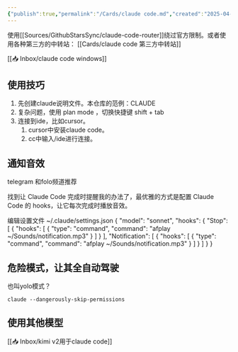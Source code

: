 ```yaml
---
{"publish":true,"permalink":"/Cards/claude code.md","created":"2025-04-17","modified":"2025-06-25","published":"2025-07-29T12:37:55.304+08:00","tags":["powershell命令","linux命令"],"cssclasses":""}
---
```



使用[[Sources/GithubStarsSync/claude-code-router]]绕过官方限制。或者使用各种第三方的中转站： [[Cards/claude code 第三方中转站]]

[[📥 Inbox/claude code windows]]

## 使用技巧

1. 先创建claude说明文件。本仓库的范例：CLAUDE
2. 复杂问题，使用 plan mode ，切换快捷键 shift + tab
3. 连接到ide，比如cursor。
	1. cursor中安装claude code。
	2. cc中输入/ide进行连接。


## 通知音效

telegram 和folo频道推荐

找到让 Claude Code 完成时提醒我的办法了，最优雅的方式是配置 Claude Code 的 hooks，让它每次完成时播放音效。

编辑设置文件 ~/.claude/settings.json
{
  "model": "sonnet",
  "hooks": {
        "Stop": [
            {
                "hooks": [
                    {
                        "type": "command",
                        "command": "afplay ~/Sounds/notification.mp3"
                    }
                ]
            }
        ],
        "Notification": [
            {
                "hooks": [
                    {
                        "type": "command",
                        "command": "afplay ~/Sounds/notification.mp3"
                    }
                ]
            }
        ]
  }
}


## 危险模式，让其全自动驾驶

也叫yolo模式？

```
claude --dangerously-skip-permissions
```



## 使用其他模型

[[📥 Inbox/kimi v2用于claude code]]
